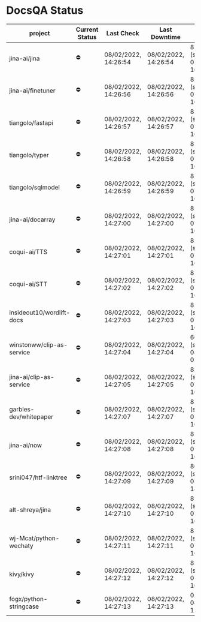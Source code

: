 # DocsQA Status

|         project         |Current Status|     Last Check     |   Last Downtime    |             % Uptime              |
|-------------------------|--------------|--------------------|--------------------|-----------------------------------|
|jina-ai/jina             |⛔️           |08/02/2022, 14:26:54|08/02/2022, 14:26:54|82.117 (since 07/29/2022, 16:38:18)|
|jina-ai/finetuner        |⛔️           |08/02/2022, 14:26:56|08/02/2022, 14:26:56|82.124 (since 07/29/2022, 16:38:18)|
|tiangolo/fastapi         |⛔️           |08/02/2022, 14:26:57|08/02/2022, 14:26:57|82.130 (since 07/29/2022, 16:38:18)|
|tiangolo/typer           |⛔️           |08/02/2022, 14:26:58|08/02/2022, 14:26:58|82.134 (since 07/29/2022, 16:38:18)|
|tiangolo/sqlmodel        |⛔️           |08/02/2022, 14:26:59|08/02/2022, 14:26:59|82.137 (since 07/29/2022, 16:38:18)|
|jina-ai/docarray         |⛔️           |08/02/2022, 14:27:00|08/02/2022, 14:27:00|82.139 (since 07/29/2022, 16:38:18)|
|coqui-ai/TTS             |⛔️           |08/02/2022, 14:27:01|08/02/2022, 14:27:01|82.142 (since 07/29/2022, 16:38:18)|
|coqui-ai/STT             |⛔️           |08/02/2022, 14:27:02|08/02/2022, 14:27:02|82.146 (since 07/29/2022, 16:38:18)|
|insideout10/wordlift-docs|⛔️           |08/02/2022, 14:27:03|08/02/2022, 14:27:03|82.150 (since 07/29/2022, 16:38:18)|
|winstonww/clip-as-service|⛔️           |08/02/2022, 14:27:04|08/02/2022, 14:27:04|66.925 (since 08/01/2022, 02:40:51)|
|jina-ai/clip-as-service  |⛔️           |08/02/2022, 14:27:05|08/02/2022, 14:27:05|82.158 (since 07/29/2022, 16:38:18)|
|garbles-dev/whitepaper   |⛔️           |08/02/2022, 14:27:07|08/02/2022, 14:27:07|82.161 (since 07/29/2022, 16:38:18)|
|jina-ai/now              |⛔️           |08/02/2022, 14:27:08|08/02/2022, 14:27:08|82.163 (since 07/29/2022, 16:38:18)|
|srini047/htf-linktree    |⛔️           |08/02/2022, 14:27:09|08/02/2022, 14:27:09|80.508 (since 07/31/2022, 18:29:28)|
|alt-shreya/jina          |⛔️           |08/02/2022, 14:27:10|08/02/2022, 14:27:10|82.168 (since 07/29/2022, 16:38:18)|
|wj-Mcat/python-wechaty   |⛔️           |08/02/2022, 14:27:11|08/02/2022, 14:27:11|82.172 (since 07/29/2022, 16:38:18)|
|kivy/kivy                |⛔️           |08/02/2022, 14:27:12|08/02/2022, 14:27:12|82.172 (since 07/29/2022, 16:38:18)|
|fogx/python-stringcase   |⛔️           |08/02/2022, 14:27:13|08/02/2022, 14:27:13|0.000 (since 08/01/2022, 12:54:44) |
